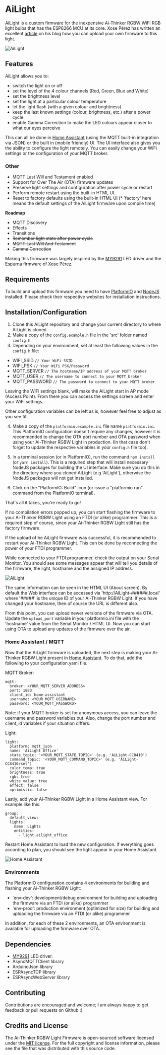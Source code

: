# AiLight

AiLight is a custom firmware for the inexpensive Ai-Thinker RGBW WiFi RGB light bulbs that has the ESP8266 MCU at its core. Xose Pérez has written an excellent [article](http://tinkerman.cat/ailight-hackable-rgbw-light-bulb/) on his blog how you can upload your own firmware to this light.

![AiLight](https://www.sachatelgenhof.nl/user/pages/02.blog/ailight/screen_combo_m.png)

## Features

AiLight allows you to:

- switch the light on or off
- set the level of the 4 colour channels (Red, Green, Blue and White)
- set the brightness level
- set the light at a particular colour temperature
- let the light flash (with a given colour and brightness)
- keep the last known settings (colour, brightness, etc.) after a power cycle
- enable Gamma Correction to make the LED colours appear closer to what our eyes perceive

This can all be done in [Home Assistant](https://home-assistant.io) (using the MQTT built-in integration via JSON) or the built in (mobile friendly) UI. The UI interface also gives you the ability to configure the light remotely. You can easily change your WiFi settings or the configuration of your MQTT broker.

### Other

- MQTT Last Will and Testament enabled
- Support for Over The Air (OTA) firmware updates
- Preserve light settings and configuration after power cycle or restart
- Perform remote restart using the built-in HTML UI.
- Reset to factory defaults using the built-in HTML UI (* 'factory' here means the default settings of the AiLight firmware upon compile time)


**Roadmap**

- MQTT Discovery
- Effects
- Transitions
- ~~Remember light state after power cycle~~
- ~~MQTT Last Will And Testament~~
- ~~Gamma Correction~~

Making this firmware was largely inspired by the [MY9291](https://github.com/xoseperez/my9291) LED driver and the [Espurna](https://bitbucket.org/xoseperez/espurna) firmware of [Xose Pérez](https://github.com/xoseperez).

## Requirements

To build and upload this firmware you need to have [PlatformIO](http://platformio.org/) and [NodeJS](https://nodejs.org/en/) installed. Please check their respective websites for installation instructions.

## Installation/Configuration

1. Clone this AiLight repository and change your current directory to where AiLight is cloned.
2. Make a copy of the `config.example.h` file in the 'src' folder named `config.h`
3. Depending on your environment, set at least the following values in the `config.h` file:

  - WIFI_SSID `// Your WiFi SSID`
  - WIFI_PSK `// Your WiFi PSK/Password`
  - MQTT_SERVER `// The hostname/IP address of your MQTT broker`
  - MQTT_USER `// The username to connect to your MQTT broker`
  - MQTT_PASSWORD `// The password to connect to your MQTT broker`

  Leaving the WiFi settings blank, will make the AiLight start in AP mode (Access Point). From there you can access the   settings screen and enter your WiFi settings.

  Other configuration variables can be left as is, however feel free to adjust as you see fit.

4. Make a copy of the `platformio.example.ini` file name `platformio.ini`. This PlatformIO configuration doesn't require any changes, however it is recommended to change the OTA port number and OTA password when using your Ai-Thinker RGBW Light in production. (In that case don't forget to update the respective variables in your `config.h` file too).

5. In a terminal session (or in PlatformIO), run the command `npm install` (or `yarn install`). This is a required step that will install necessary NodeJS packages for building the UI interface. Make sure you do this in the directory where you cloned AiLight (e.g 'AiLight'), otherwise the NodeJS packages will not get installed.

6. Click on the "PlatformIO: Build" icon (or issue a "platformio run" command from the PlatformIO terminal).

That's all it takes, you're ready to go!

If no compilation errors popped up, you can start flashing the firmware to your Ai-Thinker RGBW Light using an FTDI (or alike) programmer. This is a required step of course, since your Ai-Thinker RGBW Light still has the factory firmware.

If the upload of he AiLight firmware was successful, it is recommended to restart your Ai-Thinker RGBW Light. This can be done by reconnecting the power of your FTDI programmer.

While connected to your FTDI programmer, check the output on your Serial Monitor. You should see some messages appear that will tell you details of the firmware, the light, hostname and the assigned IP address.

![AiLight](https://www.sachatelgenhof.nl/user/pages/02.blog/ailight/terminal.png)

The same information can be seen in the HTML UI (About screen). By default the Web interface can be accessed via 'http://AiLight-######.local' where '#####' is the unique ID of your Ai-Thinker RGBW Light. If you have changed your hostname, then of course the URL is different also.

From this point, you can upload newer versions of the firmware via OTA. Update the `upload_port` variable in your platformio.ini file with the 'hostname' value from the Serial Monitor / HTML UI. Now you can start using OTA to upload any updates of the firmware over the air.


### Home Assistant / MQTT
Now that the AiLight firmware is uploaded, the next step is making your Ai-Thinker RGBW Light present in [Home Assistant](https://home-assistant.io). To do that, add the following to your configuration.yaml file.

MQTT Broker:

    mqtt:
      broker: <YOUR_MQTT_SERVER_ADDRESS>
      port: 1883
      client_id: home-assistant
      username: <YOUR_MQTT_USERNAME>
      password: <YOUR_MQTT_PASSWORD>
Note: if your MQTT broker is set for anonymous access, you can leave the username and password variables out. Also, change the port number and client_id variables if your situation differs.

Light:

    light:
      platform: mqtt_json
      name: 'AiLight Office'
      state_topic: '<YOUR_MQTT_STATE_TOPIC>' (e.g. 'AiLight-CC8410')
      command_topic: '<YOUR_MQTT_COMMAND_TOPIC>' (e.g. 'AiLight-CC8410/set')
      color_temp: true
      brightness: true
      rgb: true
      white_value: true
      effect: false
      optimistic: false

Lastly, add your Ai-Thinker RGBW Light in a Home Assistant view. For example like this:

    group:
      default_view:
      lights:
        name: Lights
        entities:
          - light.ailight_office

Restart Home Assistant to load the new configuration. If everything goes according to plan, you should see the light appear in your Home Assistant.

![Home Assistant](https://www.sachatelgenhof.nl/user/pages/02.blog/ailight/hass.png)

### Environments

The PlatformIO configuration contains 4 environments for building and flashing your Ai-Thinker RGBW Light:

- 'env-dev': development/debug environment for building and uploading the firmware via an FTDI (or alike) programmer
- 'env-prod': production environment (optimized for size) for building and uploading the firmware via an FTDI (or alike) programmer

In addition, for each of these 2 environments, an OTA environment is available for uploading the firmware over OTA.

## Dependencies

- [MY9291](https://github.com/xoseperez/my9291) LED driver.
- AsyncMQTTClient library
- ArduinoJson library
- ESPAsyncTCP library
- ESPAsyncWebServer library

## Contributing

Contributions are encouraged and welcome; I am always happy to get feedback or pull requests on Github :)

## Credits and License

The Ai-Thinker RGBW Light Firmware is open-sourced software licensed under the [MIT license](http://opensource.org/licenses/MIT). For the full copyright and license information, please see the <license> file that was distributed with this source code.</license>
